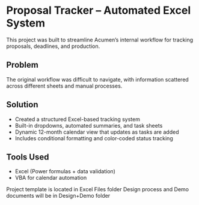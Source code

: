 # Proposal Tracker – Automated Excel System

This project was built to streamline Acumen’s internal workflow for tracking proposals, deadlines, and production.

## Problem
The original workflow was difficult to navigate, with information scattered across different sheets and manual processes.

## Solution
- Created a structured Excel-based tracking system
- Built-in dropdowns, automated summaries, and task sheets
- Dynamic 12-month calendar view that updates as tasks are added
- Includes conditional formatting and color-coded status tracking

## Tools Used
- Excel (Power formulas + data validation)
- VBA for calendar automation

Project template is located in Excel Files folder
Design process and Demo documents will be in Design+Demo folder
